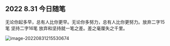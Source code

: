 ## 2022 8.31 今日随笔

无论你起多早，总有人比你更早。无论你多努力，总有人比你更努力。放弃二字15笔 坚持二字16笔 放弃和坚持就一笔之差。差之毫厘失之千里。

![image-20220831215530674](https://zfh-tuchuang.oss-cn-shanghai.aliyuncs.com/img/image-20220831215530674.png)